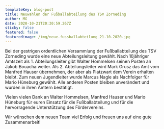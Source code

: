 ```yaml
---
templateKey: blog-post
title: Neuwahlen der Fußballabteilung des TSV Zorneding
author: MG
date: 2020-10-21T20:30:59.267Z
sticky: false
featured: false
featuredimage: /img/neue-fussballabteilung_21.10.2020.jpg
---
```

Bei der gestrigen ordentlichen Versammlung der Fußballabteilung des TSV Zorneding wurde eine neue Abteilungsleitung gewählt. Nach 10jähriger Amtszeit als 1. Abteilungsleiter gibt Walter Hommelsen seinen Posten an Jakob Bouacha weiter. Als 2. Abteilungsleiter wird Mark Grusz das Amt vom Manfred Hauser übernehmen, der aber als Platzwart dem Verein erhalten bleibt. Zum neuen Jugendleiter wurde Marcus Nagle als Nachfolger für Mario Hüneburg gewählt. Alle anderen Posten bleiben unverändert und wurden in ihren Ämtern bestätigt.

Vielen vielen Dank an Walter Hommelsen, Manfred Hauser und Mario Hüneburg für euren Einsatz für die Fußballabteilung und für die hervorragende Unterstützung des Fördervereins.

Wir wünschen dem neuen Team viel Erfolg und freuen uns auf eine gute Zusammenarbeit!